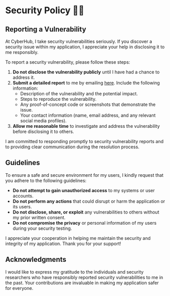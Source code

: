 # Security Policy 🧑‍⚖️

## Reporting a Vulnerability

At CyberHub, I take security vulnerabilities seriously. If you discover a security issue within my application, I appreciate your help in disclosing it to me responsibly.

To report a security vulnerability, please follow these steps:

1. **Do not disclose the vulnerability publicly** until I have had a chance to address it.
2. **Submit a detailed report** to me by emailing [here](mailto:marcin.rusiecki@protonmail.com). Include the following information:
   - Description of the vulnerability and the potential impact.
   - Steps to reproduce the vulnerability.
   - Any proof-of-concept code or screenshots that demonstrate the issue.
   - Your contact information (name, email address, and any relevant social media profiles).
3. **Allow me reasonable time** to investigate and address the vulnerability before disclosing it to others.

I am committed to responding promptly to security vulnerability reports and to providing clear communication during the resolution process.

## Guidelines

To ensure a safe and secure environment for my users, I kindly request that you adhere to the following guidelines:

- **Do not attempt to gain unauthorized access** to my systems or user accounts.
- **Do not perform any actions** that could disrupt or harm the application or its users.
- **Do not disclose, share, or exploit** any vulnerabilities to others without my prior written consent.
- **Do not compromise the privacy** or personal information of my users during your security testing.

I appreciate your cooperation in helping me maintain the security and integrity of my application. Thank you for your support!

## Acknowledgments

I would like to express my gratitude to the individuals and security researchers who have responsibly reported security vulnerabilities to me in the past. Your contributions are invaluable in making my application safer for everyone.
